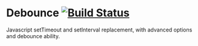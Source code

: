 Debounce [![Build Status](https://travis-ci.org/louy/Debounce.svg?branch=master)](https://travis-ci.org/louy/Debounce)
========

Javascript setTimeout and setInterval replacement, with advanced options and debounce ability.
